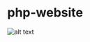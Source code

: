 # php-website
![alt text](https://github.com/dezareo/php-website/blob/master/assets/img/banner.png)
